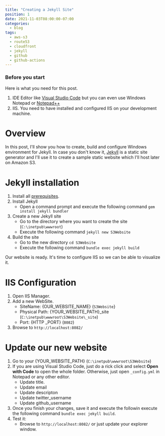 ```yaml
---
title: "Creating a Jekyll Site"
position: 1
date: 2021-11-03T08:00:00-07:00
categories:
  - blog
tags:
  - aws-s3
  - route53
  - cloudfront
  - jekyll
  - github
  - github-actions
---
```


### Before you start
Here is what you need for this post.
1. IDE Editor like [Visual Studio Code](https://code.visualstudio.com/download) but you can even use Windows Notepad or [Notepad++](https://notepad-plus-plus.org/downloads/)
1. IIS. You need to have installed and configured IIS on your development machine.

# Overview
In this post, I'll show you how to create, build and configure Windows environment for Jekyll.  In case you don't know it, [Jekyll](https://jekyllrb.com/) is a static site generator and I'll use it to create a sample static website which I'll host later on Amazon S3.

# Jekyll installation
1. Install all [prerequisites](https://jekyllrb.com/docs/installation/).
1. Install Jekyll 
    * Open a command prompt and execute the following command `gem install jekyll bundler`
1. Create a new Jekyll site 
    * Go to the directory where you want to create the site (`C:\inetpub\wwwroot`)
    * Execute the following command `jekyll new S3Website`    
1. Build the site 
    * Go to the new directory `cd S3Website`
    * Execute the following command `bundle exec jekyll build`

Our website is ready.  It's time to configure IIS so we can be able to visualize it.

# IIS Configuration 
1. Open IIS Manager.
1. Add a new WebSite.
    * SiteName: {OUR_WEBSITE_NAME} (`S3Website`}
    * Physical Path: {YOUR_WEBSITE_PATH}\_site  (`C:\inetpub\wwwroot\S3Website\_site`)
    * Port: {HTTP _PORT} (`8082`)
1. Browse to `http://localhost:8082/`

# Update our new website
1. Go to your {YOUR_WEBSITE_PATH} (`C:\inetpub\wwwroot\S3Website`)
1. If you are using Visual Studio Code, just do a rick click and select <b>Open with Code</b> to open the whole folder. Otherwise, just open `_config.yml` in Notepad or any other editor.
    * Update title.
    * Update email
    * Update descripton
    * Update twitter_username
    * Update github_username
1. Once you finish your changes, save it and execute the followin execute the following command `bundle exec jekyll build`.
1. Test it: 
    * Browse to `http://localhost:8082/` or just update your explorer window.
